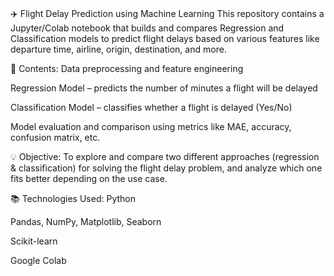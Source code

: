 # 
✈️ Flight Delay Prediction using Machine Learning
This repository contains a Jupyter/Colab notebook that builds and compares Regression and Classification models to predict flight delays based on various features like departure time, airline, origin, destination, and more.

📁 Contents:
Data preprocessing and feature engineering

Regression Model – predicts the number of minutes a flight will be delayed

Classification Model – classifies whether a flight is delayed (Yes/No)

Model evaluation and comparison using metrics like MAE, accuracy, confusion matrix, etc.

💡 Objective:
To explore and compare two different approaches (regression & classification) for solving the flight delay problem, and analyze which one fits better depending on the use case.

📚 Technologies Used:
Python

Pandas, NumPy, Matplotlib, Seaborn

Scikit-learn

Google Colab
